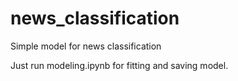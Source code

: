 # news_classification
Simple model for news classification

Just run modeling.ipynb for fitting and saving model.
